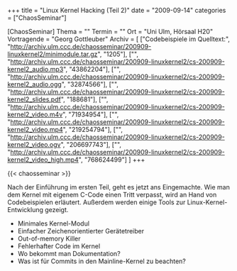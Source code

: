 +++
title = "Linux Kernel Hacking (Teil 2)"
date = "2009-09-14"
categories = ["ChaosSeminar"]

[ChaosSeminar]
Thema = ""
Termin = ""
Ort = "Uni Ulm, Hörsaal H20"
Vortragende = "Georg Gottleuber"
Archiv = [
	["Codebeispiele im Quelltext:", "http://archiv.ulm.ccc.de/chaosseminar/200909-linuxkernel2/minimodule.tar.gz", "1205"],
	["", "http://archiv.ulm.ccc.de/chaosseminar/200909-linuxkernel2/cs-200909-kernel2_audio.mp3", "43862204"],
	["", "http://archiv.ulm.ccc.de/chaosseminar/200909-linuxkernel2/cs-200909-kernel2_audio.ogg", "32874566"],
	["", "http://archiv.ulm.ccc.de/chaosseminar/200909-linuxkernel2/cs-200909-kernel2_slides.pdf", "188681"],
	["", "http://archiv.ulm.ccc.de/chaosseminar/200909-linuxkernel2/cs-200909-kernel2_video.m4v", "71934954"],
	["", "http://archiv.ulm.ccc.de/chaosseminar/200909-linuxkernel2/cs-200909-kernel2_video.mp4", "219254794"],
	["", "http://archiv.ulm.ccc.de/chaosseminar/200909-linuxkernel2/cs-200909-kernel2_video.ogv", "206697743"],
	["", "http://archiv.ulm.ccc.de/chaosseminar/200909-linuxkernel2/cs-200909-kernel2_video_high.mp4", "768624499"]
	]
+++

{{< chaosseminar >}}


Nach der Einführung im ersten Teil, geht es jetzt ans Eingemachte. Wie man dem Kernel mit eigenem C-Code einen Tritt verpasst, wird an Hand von Codebeispielen erläutert. Außerdem werden einige Tools zur Linux-Kernel-Entwicklung gezeigt.

- Minimales Kernel-Modul
- Einfacher Zeichenorientierter Gerätetreiber
- Out-of-memory Killer
- Fehlerhafter Code im Kernel
- Wo bekommt man Dokumentation?
- Was ist für Commits in den Mainline-Kernel zu beachten?
